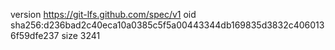 version https://git-lfs.github.com/spec/v1
oid sha256:d236bad2c40eca10a0385c5f5a00443344db169835d3832c4060136f59dfe237
size 3241
